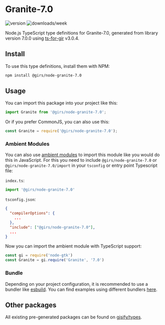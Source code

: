 
# Granite-7.0

![version](https://img.shields.io/npm/v/@girs/node-granite-7.0)
![downloads/week](https://img.shields.io/npm/dw/@girs/node-granite-7.0)


Node.js TypeScript type definitions for Granite-7.0, generated from library version 7.0.0 using [ts-for-gir](https://github.com/gjsify/ts-for-gir) v3.0.4.


## Install

To use this type definitions, install them with NPM:
```bash
npm install @girs/node-granite-7.0
```

## Usage

You can import this package into your project like this:
```ts
import Granite from '@girs/node-granite-7.0';
```

Or if you prefer CommonJS, you can also use this:
```ts
const Granite = require('@girs/node-granite-7.0');
```

### Ambient Modules

You can also use [ambient modules](https://github.com/gjsify/ts-for-gir/tree/main/packages/cli#ambient-modules) to import this module like you would do this in JavaScript.
For this you need to include `@girs/node-granite-7.0` or `@girs/node-granite-7.0/import` in your `tsconfig` or entry point Typescript file:

`index.ts`:
```ts
import '@girs/node-granite-7.0'
```

`tsconfig.json`:
```json
{
  "compilerOptions": {
    ...
  },
  "include": ["@girs/node-granite-7.0"],
  ...
}
```

Now you can import the ambient module with TypeScript support: 

```ts
const gi = require('node-gtk')
const Granite = gi.require('Granite', '7.0')
```


### Bundle

Depending on your project configuration, it is recommended to use a bundler like [esbuild](https://esbuild.github.io/). You can find examples using different bundlers [here](https://github.com/gjsify/ts-for-gir/tree/main/examples).

## Other packages

All existing pre-generated packages can be found on [gjsify/types](https://github.com/gjsify/types).

